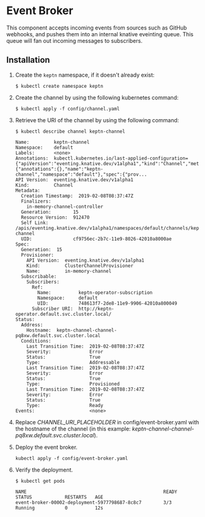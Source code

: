 # Event Broker

This component accepts incoming events from sources such as GitHub webhooks, and pushes them into an internal knative eveinting queue. This queue will fan out incoming messages to subscribers.

## Installation

1. Create the `keptn` namespace, if it doesn't already exist:

    ```console
    $ kubectl create namespace keptn
    ```

1. Create the channel by using the following kubernetes command:
    ```console
    $ kubectl apply -f config/channel.yaml
    ```

1. Retrieve the URI of  the channel by using the following command:

    ```console
    $ kubectl describe channel keptn-channel

    Name:         keptn-channel
    Namespace:    default
    Labels:       <none>
    Annotations:  kubectl.kubernetes.io/last-applied-configuration={"apiVersion":"eventing.knative.dev/v1alpha1","kind":"Channel","metadata":{"annotations":{},"name":"keptn-channel","namespace":"default"},"spec":{"prov...
    API Version:  eventing.knative.dev/v1alpha1
    Kind:         Channel
    Metadata:
      Creation Timestamp:  2019-02-08T08:37:47Z
      Finalizers:
        in-memory-channel-controller
      Generation:        15
      Resource Version:  912470
      Self Link:         /apis/eventing.knative.dev/v1alpha1/namespaces/default/channels/keptn-channel
      UID:               cf9756ec-2b7c-11e9-8026-42010a8000ae
    Spec:
      Generation:  15
      Provisioner:
        API Version:  eventing.knative.dev/v1alpha1
        Kind:         ClusterChannelProvisioner
        Name:         in-memory-channel
      Subscribable:
        Subscribers:
          Ref:
            Name:          keptn-operator-subscription
            Namespace:     default
            UID:           748613f7-2de8-11e9-9906-42010a800049
          Subscriber URI:  http://keptn-operator.default.svc.cluster.local/
    Status:
      Address:
        Hostname:  keptn-channel-channel-pq8xw.default.svc.cluster.local
      Conditions:
        Last Transition Time:  2019-02-08T08:37:47Z
        Severity:              Error
        Status:                True
        Type:                  Addressable
        Last Transition Time:  2019-02-08T08:37:47Z
        Severity:              Error
        Status:                True
        Type:                  Provisioned
        Last Transition Time:  2019-02-08T08:37:47Z
        Severity:              Error
        Status:                True
        Type:                  Ready
    Events:                    <none>
    ```

1. Replace *CHANNEL_URI_PLACEHOLDER* in config/event-broker.yaml with the hostname of the channel (in this example: *keptn-channel-channel-pq8xw.default.svc.cluster.local*).

1. Deploy the event broker.
    ```console
    kubectl apply -f config/event-broker.yaml
    ```

1. Verify the deployment.

    ```console
    $ kubectl get pods

    NAME                                                  READY     STATUS            RESTARTS   AGE
    event-broker-00002-deployment-5977798687-8c8c7        3/3       Running           0          12s
    ```

